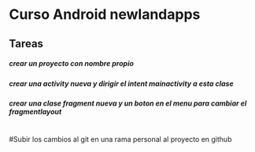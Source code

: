 # Curso Android newlandapps
## Tareas
##### crear un proyecto con nombre propio
##### crear una activity nueva y dirigir el intent mainactivity a esta clase
##### crear una clase fragment nueva y un boton en el menu para cambiar el fragmentlayout
#
#
#
#Subir los cambios al git en una rama personal al proyecto en github
#
#
